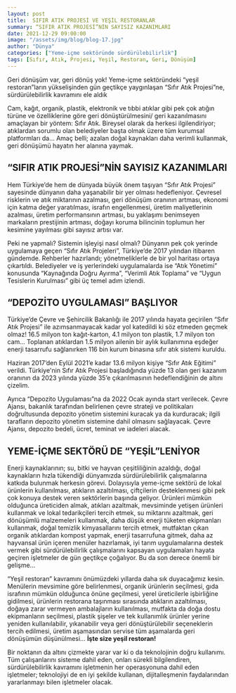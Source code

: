 ```yaml
---
layout: post
title:  SIFIR ATIK PROJESİ VE YEŞİL RESTORANLAR    
summary: “SIFIR ATIK PROJESİ”NİN SAYISIZ KAZANIMLARI  
date: 2021-12-29 09:00:00
image: "/assets/img/blog/blog-17.jpg"
author: "Dünya"
categories: ["Yeme-içme sektöründe sürdürülebilirlik"]
tags: [Sıfır, Atık, Projesi, Yeşil, Restoran, Geri, Dönüşüm]
---
```

Geri dönüşüm var, geri dönüş yok! Yeme-içme sektöründeki “yeşil restoran”ların yükselişinden gün geçtikçe yaygınlaşan “Sıfır Atık Projesi”ne, sürdürülebilirlik kavramını ele aldık 

Cam, kağıt, organik, plastik, elektronik ve tıbbi atıklar gibi pek çok atığın türüne ve özelliklerine göre geri dönüştürülmesini/ geri kazanılmasını amaçlayan bir yöntem: Sıfır Atık. Bireysel olarak da herkesi ilgilendiriyor; atıklardan sorumlu olan belediyeler başta olmak üzere tüm kurumsal platformları da… Amaç belli; azalan doğal kaynakları daha verimli kullanmak, geri dönüşümü hayatın her alanına yaymak. 


## “SIFIR ATIK PROJESİ”NİN SAYISIZ KAZANIMLARI 

Hem Türkiye’de hem de dünyada büyük önem taşıyan “Sıfır Atık Projesi” sayesinde dünyanın daha yaşanabilir bir yer olması hedefleniyor. Çevresel risklerin ve atık miktarının azalması, geri dönüşüm oranının artması, ekonomi için katma değer yaratılması, israfın engellenmesi, üretim maliyetlerinin azalması, üretim performansının artması, bu yaklaşımı benimseyen markaların prestijinin artması, doğayı koruma bilincinin toplumun her kesimine yayılması gibi sayısız artısı var. 

Peki ne yapmalı? Sistemin işleyişi nasıl olmalı? Dünyanın pek çok yerinde uygulamaya geçen “Sıfır Atık Projeleri”, Türkiye’de 2017 yılından itibaren gündemde. Rehberler hazırlandı; yönetmeliklerle de bir yol haritası ortaya çıkartıldı. Belediyeler ve iş yerlerindeki uygulamalarda ise “Atık Yönetimi” konusunda “Kaynağında Doğru Ayırma”, “Verimli Atık Toplama” ve “Uygun Tesislerin Kurulması” gibi üç temel adım izlendi. 
 
## “DEPOZİTO UYGULAMASI” BAŞLIYOR

Türkiye’de Çevre ve Şehircilik Bakanlığı ile 2017 yılında hayata geçirilen “Sıfır Atık Projesi” ile azımsanmayacak kadar yol katedildi ki söz etmeden geçmek olmaz! 16.5 milyon ton kağıt-karton, 4.1 milyon ton plastik, 1.7 milyon ton cam... Toplanan atıklardan 1.5 milyon ailenin bir aylık kullanımına eşdeğer enerji tasarrufu sağlanırken 116 bin kurum binasına sıfır atık sistemi kuruldu. 

Haziran 2017’den Eylül 2021’e kadar 13.6 milyon kişiye “Sıfır Atık Eğitimi” verildi. Türkiye'nin Sıfır Atık Projesi başladığında yüzde 13 olan geri kazanım oranının da 2023 yılında yüzde 35’e çıkarılmasının hedeflendiğinin de altını çizelim.

Ayrıca “Depozito Uygulaması”na da 2022 Ocak ayında start verilecek. Çevre Ajansı, bakanlık tarafından belirlenen çevre strateji ve politikaları doğrultusunda depozito yönetim sistemini kuracak ya da kurduracak; ilgili tarafların depozito yönetim sistemine dahil olmasını sağlayacak. Çevre Ajansı, depozito bedeli, ücret, teminat ve iadeleri alacak.
 

## YEME-İÇME SEKTÖRÜ DE “YEŞİL”LENİYOR  

Enerji kaynaklarının; su, bitki ve hayvan çeşitliliğinin azaldığı, doğal kaynakların hızla tükendiği dünyamızda sürdürülebilirlik çalışmalarına katkıda bulunmak herkesin görevi. Dolayısıyla yeme-içme sektörü de lokal ürünlerin kullanılması, atıkların azaltılması, çiftçilerin desteklenmesi gibi pek çok konuya destek veren sektörlerin başında geliyor. Ürünleri mümkün olduğunca üreticiden almak, atıkları azaltmak, mevsiminde yetişen ürünleri kullanmak ve lokal tedarikçileri tercih etmek, su miktarını azaltmak, geri dönüşümlü malzemeleri kullanmak, daha düşük enerji tüketen ekipmanları kullanmak, doğal temizlik kimyasallarını tercih etmek, mutfaktan çıkan organik atıklardan kompost yapmak, enerji tasarrufuna gitmek, daha az hayvansal ürün içeren menüler hazırlamak, iyi tarım uygulamalarına destek vermek gibi sürdürülebilirlik çalışmalarını kapsayan uygulamaları hayata geçiren işletmeler de gün geçtikçe çoğalıyor. Bu da son derece önemli bir gelişme… 

“Yeşil restoran” kavramını önümüzdeki yıllarda daha sık duyacağımız kesin. Menülerin mevsimine göre belirlenmesi, organik ürünlerin seçilmesi, gıda israfının mümkün olduğunca önüne geçilmesi, yerel üreticilerle işbirliğine gidilmesi, ürünlerin restorana taşınması sırasında atıkların azaltılması, doğaya zarar vermeyen ambalajların kullanılması, mutfakta da doğa dostu ekipmanların seçilmesi, plastik şişeler ve tek kullanımlık ürünler yerine yeniden kullanılabilir, yıkanabilir veya geri dönüştürülebilir seçeneklerin tercih edilmesi, üretim aşamasından servise tüm aşamalarda geri dönüşümün düşünülmesi… <B>İşte size yeşil restoran!</B> 

Bir noktanın da altını çizmekte yarar var ki o da teknolojinin doğru kullanımı. Tüm çalışanlarını sisteme dahil eden, onları sürekli bilgilendiren, sürdürülebilirlik kavramını işletmenin her operasyonuna dahil eden işletmeler; teknolojiyi de en iyi şekilde kullanan, dijitalleşmenin faydalarından yararlanmayı bilen işletmeler olacak.  

 


